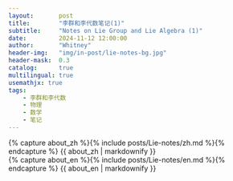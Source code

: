 ```yaml
---
layout:       post
title:        "李群和李代数笔记(1)"
subtitle:     "Notes on Lie Group and Lie Algebra (1)"
date:         2024-11-12 12:00:00
author:       "Whitney"
header-img:   "img/in-post/lie-notes-bg.jpg"
header-mask:  0.3
catalog:      true
multilingual: true
usemathjx: true
tags:
    - 李群和李代数
    - 物理
    - 数学
    - 笔记
---
```


<!-- Chinese Version -->
<div class="zh post-container">
    {% capture about_zh %}{% include posts/Lie-notes/zh.md %}{% endcapture %}
    {{ about_zh | markdownify }}
</div>

<!-- English Version -->
<div class="en post-container">
    {% capture about_en %}{% include posts/Lie-notes/en.md %}{% endcapture %}
    {{ about_en | markdownify }}
</div>